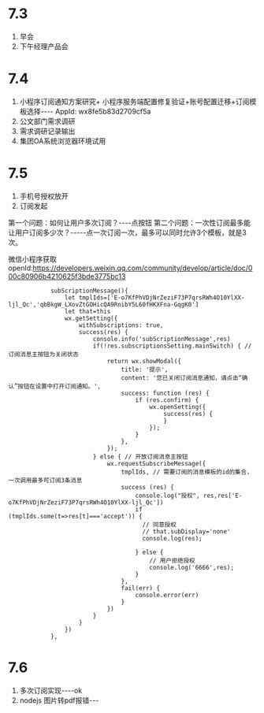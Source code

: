# 7.3
1. 早会  
2. 下午经理产品会

# 7.4
1. 小程序订阅通知方案研究+ 小程序服务端配置修复验证+账号配置迁移+订阅模板选择----  AppId: wx8fe5b83d2709cf5a
2. 公文部门需求调研 
3. 需求调研记录输出
4. 集团OA系统浏览器环境试用


# 7.5

1. 手机号授权放开
2. 订阅发起

第一个问题：如何让用户多次订阅？----点按钮
第二个问题：一次性订阅最多能让用户订阅多少次？-----点一次订阅一次，最多可以同时允许3个模板，就是3次。


微信小程序获取openId:https://developers.weixin.qq.com/community/develop/article/doc/000c80906b4210625f3bde3775bc13

```
			subScriptionMessage(){
				let tmplIds=['E-o7KfPhVDjNrZeziF73P7qrsRWh4O10YlXX-ljl_Qc','qbBkgW_LXovZtGOHicQA9RnibY5L60fHKXFna-GqgK0']
				let that=this
				wx.getSetting({
					withSubscriptions: true,
					success(res) {
						console.info('subScriptionMessage',res)
						if(!res.subscriptionsSetting.mainSwitch) { // 订阅消息主按钮为关闭状态
						    return wx.showModal({
						        title: '提示',
						        content: '您已关闭订阅消息通知，请点击“确认”按钮在设置中打开订阅通知。',
						        success: function (res) {
						            if (res.confirm) {
						                wx.openSetting({
						                    success(res) {
						                    }
						                });
						            }
						        },
						    });
						} else { // 开放订阅消息主按钮
						    wx.requestSubscribeMessage({
						        tmplIds, // 需要订阅的消息模板的id的集合，一次调用最多可订阅3条消息
						        success (res) { 
						            console.log("授权", res,res['E-o7KfPhVDjNrZeziF73P7qrsRWh4O10YlXX-ljl_Qc'])
									if (tmplIds.some(t=>res[t]==='accept')) {
									  // 同意授权
									  // that.subDisplay='none'
									  console.log(res);
									  
									} else {
										// 用户拒绝授权
										console.log('6666',res);
									}
						        },
						        fail(err) {
									console.error(err)
						        }
						    })
						}
					}
				})
			},
```

# 7.6
1. 多次订阅实现----ok
2. nodejs 图片转pdf报错---
